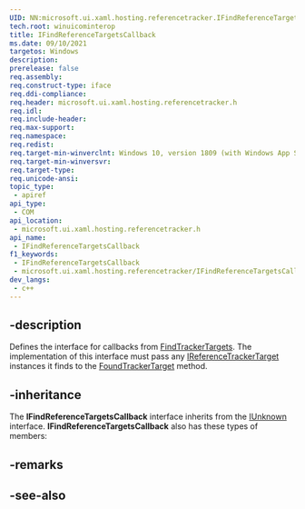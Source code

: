 ```yaml
---
UID: NN:microsoft.ui.xaml.hosting.referencetracker.IFindReferenceTargetsCallback
tech.root: winuicominterop
title: IFindReferenceTargetsCallback
ms.date: 09/10/2021
targetos: Windows
description: 
prerelease: false
req.assembly: 
req.construct-type: iface
req.ddi-compliance: 
req.header: microsoft.ui.xaml.hosting.referencetracker.h
req.idl: 
req.include-header: 
req.max-support: 
req.namespace: 
req.redist: 
req.target-min-winverclnt: Windows 10, version 1809 (with Windows App SDK 0.5 or later)
req.target-min-winversvr: 
req.target-type: 
req.unicode-ansi: 
topic_type:
 - apiref
api_type:
 - COM
api_location:
 - microsoft.ui.xaml.hosting.referencetracker.h
api_name:
 - IFindReferenceTargetsCallback
f1_keywords:
 - IFindReferenceTargetsCallback
 - microsoft.ui.xaml.hosting.referencetracker/IFindReferenceTargetsCallback
dev_langs:
 - c++
---
```


## -description

Defines the interface for callbacks from [FindTrackerTargets](nf-microsoft-ui-xaml-hosting-referencetracker-ireferencetracker-findtrackertargets.md). The implementation of this interface must pass any [IReferenceTrackerTarget](nn-microsoft-ui-xaml-hosting-referencetracker-ireferencetrackertarget.md) instances it finds to the [FoundTrackerTarget](nf-microsoft-ui-xaml-hosting-referencetracker-ifindreferencetargetscallback-foundtrackertarget.md) method.

## -inheritance

The **IFindReferenceTargetsCallback** interface inherits from the [IUnknown](/windows/desktop/api/unknwn/nn-unknwn-iunknown) interface. **IFindReferenceTargetsCallback** also has these types of members:

## -remarks

## -see-also
